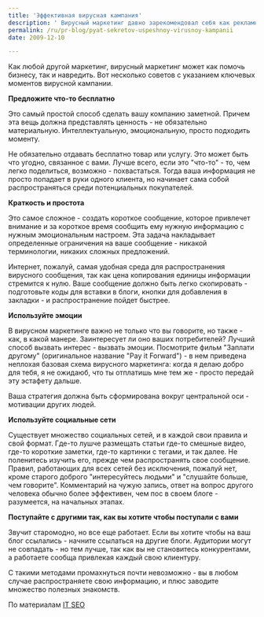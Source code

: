 ```yaml
---
title: 'Эффективная вирусная кампания'
description: ' Вирусный маркетинг давно зарекомендовал себя как рекламная техника, использующая существующие связи между людьми, или создающая новые с минимальными затратами, тогда как традиционная реклама чаще всгео стремится создавать новые связи. Каждый метод хорош для своих задач.'
permalink: /ru/pr-blog/pyat-sekretov-uspeshnoy-virusnoy-kampanii
date: 2009-12-10

---
```


Как любой другой маркетинг, вирусный маркетинг может как помочь бизнесу, так и навредить. Вот несколько советов с указанием ключевых моментов вирусной кампании.

<strong>Предложите что-то бесплатно</strong>

Это самый простой способ сделать вашу компанию заметной. Причем эта вещь должна представлять ценность - не обязательно материальную. Интеллектуальную, эмоциональную, просто подходить моменту.

Не обязательно отдавать бесплатно товар или услугу. Это может быть  что угодно, связанное с вами. Лучше всего, если это "что-то" - то, чем легко поделиться, возможно - похвастаться. Тогда ваша информация не просто попадает в руки одного клиента, но начинает сама собой распространяться среди потенциальных покупателей.

<strong>Краткость и простота</strong>

Это самое сложное - создать короткое сообщение, которое привлечет внимание и за короткое время сообщить ему нужную информацию с нужным эмоциональным настроем. Эта задача накладывает определенные ограничения на ваше сообщение - никакой терминологии, никаких сложных предложений.

Интернет, пожалуй, самая удобная среда для распространения вирусного сообщения, так как цена копирования единицы информации стремится к нулю. Ваше сообщение должно быть легко скопировать - подготовьте коды для вставки в блоги, кнопки для добавления в закладки - и распространение пойдет быстрее.

<strong>Используйте эмоции</strong>

В вирусном маркетинге важно не только что вы говорите, но также - как, в какой манере. Заинтересует ли оно ваших потребителей? Лучший способ вызвать интерес - вызвать эмоции. Посмотрите фильм "Заплати другому" (оригинальное название "Pay it Forward") - в нем приведена неплохая базовая схема вирусного маркетинга: когда я делаю добро для тебя, я не ожидаюб, что ты отплатишь мне тем же - просто передай эту эстафету дальше.

Ваша стратегия должна быть сформирована вокруг центральной оси - мотивации других людей.

<strong>Используйте социальные сети</strong>

Существует множество социальных сетей, и в каждой свои правила и свой формат. Где-то лушче размещать статьи где-то смешные видео, где-то короткие заметки, где-то картинки с тегами, и так далее.  Не поленитесь изучить его, прежде чем распространять свое сообщение.  Правил, работающих для всех сетей без исключения, пожалуй нет, кроме старого доброго "интересуйтесь людьми" и "слушайте больше, чем говорите". Комментарий на чужую запись, ответ на вопрос другого человека обычно более эффективен, чем пос  в своем блоге - разумеется, на начальных этапах.

<strong>Поступайте с другими так, как вы хотите чтобы поступали с вами</strong>

Звучит старомодно, но все еще работает. Если вы хотите чтобы на ваш блог ссылались - начните ссылаться на другие блоги. Аудитории могут не совпадать - но тем лучше, так как вы не становитесь конкурентами, а работаете сообща привлекая каждый свою клиентуру.

С такими методами промахнуться почти невозможно - вы в любом случае распространяете  свою информацию, и плюс заводите множество полезных знакомств.

По материалам <a href="http://www.ltseo.com.au/blog/ltseo-ramblings/5-smart-tips-to-jump-start-your-viral-marketing-campaign.html">IT SEO </a>

